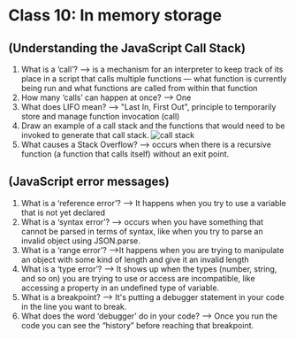 # Class 10: In memory storage

## (Understanding the JavaScript Call Stack)

1. What is a ‘call’?
--> is a mechanism for an interpreter to keep track of its place in a script that calls multiple functions — what function is currently being run and what functions are called from within that function
2. How many ‘calls’ can happen at once?
--> One
3. What does LIFO mean?
--> "Last In, First Out", principle to temporarily store and manage function invocation (call)
4. Draw an example of a call stack and the functions that would need to be invoked to generate that call stack.
![call stack](https://miro.medium.com/max/1838/1*NHvc4BArOnXfo7Afg6LFMg.png)
5. What causes a Stack Overflow?
--> occurs when there is a recursive function (a function that calls itself) without an exit point.

## (JavaScript error messages)

1. What is a ‘reference error’?
--> It happens when you try to use a variable that is not yet declared
2. What is a ‘syntax error’?
--> occurs when you have something that cannot be parsed in terms of syntax, like when you try to parse an invalid object using JSON.parse.
3. What is a ‘range error’?
-->It happens when you are trying to manipulate an object with some kind of length and give it an invalid length
4. What is a ‘type error’?
--> It shows up when the types (number, string, and so on) you are trying to use or access are incompatible, like accessing a property in an undefined type of variable.
5. What is a breakpoint?
--> It's putting a debugger statement in your code in the line you want to break.
6. What does the word ‘debugger’ do in your code?
--> Once you run the code you can see the “history” before reaching that breakpoint.